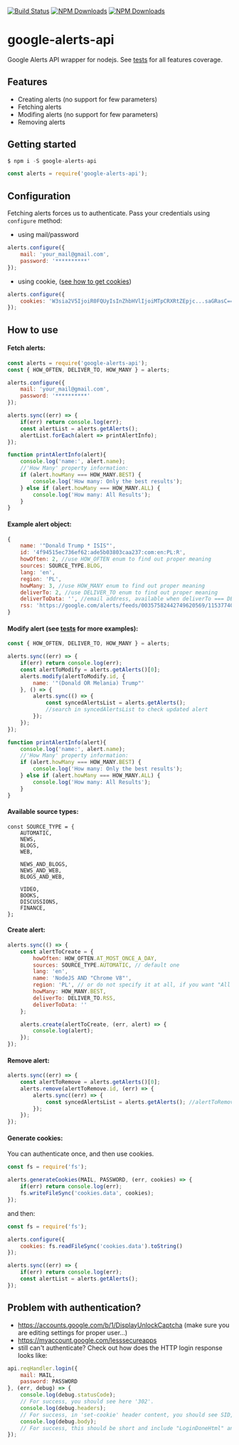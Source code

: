 [![Build Status](https://travis-ci.org/adasq/google-alerts-api.svg?branch=master)](https://travis-ci.org/adasq/google-alerts-api)
[![NPM Downloads](https://img.shields.io/npm/dm/google-alerts-api.svg?style=flat)](https://www.npmjs.org/package/google-alerts-api)
[![NPM Downloads](https://img.shields.io/npm/dt/google-alerts-api.svg?style=flat)](https://www.npmjs.org/package/google-alerts-api)

# google-alerts-api

Google Alerts API wrapper for nodejs. See [tests] for all features coverage.

## Features

- Creating alerts (no support for few parameters)
- Fetching alerts
- Modifing alerts (no support for few parameters)
- Removing alerts


## Getting started
```js
$ npm i -S google-alerts-api
```

```js
const alerts = require('google-alerts-api');
```

## Configuration

Fetching alerts forces us to authenticate. Pass your credentials using `configure` method:

- using mail/password
```js
alerts.configure({
    mail: 'your_mail@gmail.com',
    password: '**********'
});
```

- using cookie, ([see how to get cookies](#generate-cookies))

```js
alerts.configure({
    cookies: 'W3sia2V5IjoiR0FQUyIsInZhbHVlIjoiMTpCRXRtZEpjc...saGRasC==',
});
```

## How to use

#### Fetch alerts:

```js
const alerts = require('google-alerts-api');
const { HOW_OFTEN, DELIVER_TO, HOW_MANY } = alerts;

alerts.configure({
    mail: 'your_mail@gmail.com',
    password: '**********'
});

alerts.sync((err) => {
    if(err) return console.log(err);
    const alertList = alerts.getAlerts();
    alertList.forEach(alert => printAlertInfo);
});

function printAlertInfo(alert){
    console.log('name:', alert.name);
    //'How Many' property information:
    if (alert.howMany === HOW_MANY.BEST) {
    	console.log('How many: Only the best results');
    } else if (alert.howMany === HOW_MANY.ALL) {
    	console.log('How many: All Results');
    }
}
```
#### Example alert object:
```js
{
    name: '"Donald Trump * ISIS"',
    id: '4f94515ec736ef62:ade5b03803caa237:com:en:PL:R',
    howOften: 2, //use HOW_OFTEN enum to find out proper meaning
    sources: SOURCE_TYPE.BLOG,
    lang: 'en',
    region: 'PL',
    howMany: 3, //use HOW_MANY enum to find out proper meaning
    deliverTo: 2, //use DELIVER_TO enum to find out proper meaning
    deliverToData: '', //email address, available when deliverTo === DELIVER_TO.MAIL
    rss: 'https://google.com/alerts/feeds/00357582442749620569/11537740808718742679' //field available, when deliverTo === DELIVER_TO.RSS
}
```
#### Modify alert (see [tests] for more examples):
```js
const { HOW_OFTEN, DELIVER_TO, HOW_MANY } = alerts;

alerts.sync((err) => {
    if(err) return console.log(err);
    const alertToModify = alerts.getAlerts()[0];
    alerts.modify(alertToModify.id, {
    	name: '"(Donald OR Melania) Trump"'
    }, () => {
        alerts.sync(() => {
            const syncedAlertsList = alerts.getAlerts();
            //search in syncedAlertsList to check updated alert
        });
    });
});

function printAlertInfo(alert){
    console.log('name:', alert.name);
    //'How Many' property information:
    if (alert.howMany === HOW_MANY.BEST) {
    	console.log('How many: Only the best results');
    } else if (alert.howMany === HOW_MANY.ALL) {
    	console.log('How many: All Results');
    }
}
```

#### Available source types:

```
const SOURCE_TYPE = {
    AUTOMATIC,
    NEWS,
    BLOGS,
    WEB,

    NEWS_AND_BLOGS,
    NEWS_AND_WEB,
    BLOGS_AND_WEB,

    VIDEO,
    BOOKS,
    DISCUSSIONS,
    FINANCE,
};
```

#### Create alert:

```js
alerts.sync(() => {
    const alertToCreate = {
    	howOften: HOW_OFTEN.AT_MOST_ONCE_A_DAY,
	    sources: SOURCE_TYPE.AUTOMATIC, // default one
        lang: 'en',
        name: 'NodeJS AND "Chrome V8"',
        region: 'PL', // or do not specify it at all, if you want "All Regions"
        howMany: HOW_MANY.BEST,
        deliverTo: DELIVER_TO.RSS,
        deliverToData: ''
    };

    alerts.create(alertToCreate, (err, alert) => {
        console.log(alert);
    });
});
```

#### Remove alert:

```js
alerts.sync((err) => {
    const alertToRemove = alerts.getAlerts()[0];
    alerts.remove(alertToRemove.id, (err) => {
    	alerts.sync((err) => {
            const syncedAlertsList = alerts.getAlerts(); //alertToRemove does not exists here.
        });
    });   
});
```

#### Generate cookies:

You can authenticate once, and then use cookies.

```js
const fs = require('fs');

alerts.generateCookies(MAIL, PASSWORD, (err, cookies) => {
    if(err) return console.log(err);
    fs.writeFileSync('cookies.data', cookies);
});
```
and then:
```js
const fs = require('fs');

alerts.configure({
    cookies: fs.readFileSync('cookies.data').toString()
});

alerts.sync((err) => {
    if(err) return console.log(err);
    const alertList = alerts.getAlerts();
});
```

## Problem with authentication?

- https://accounts.google.com/b/1/DisplayUnlockCaptcha (make sure you are editing settings for proper user...)
- https://myaccount.google.com/lesssecureapps
- still can't authenticate? Check out how does the HTTP login response looks like:

```js
api.reqHandler.login({
    mail: MAIL,
    password: PASSWORD
}, (err, debug) => {
    console.log(debug.statusCode); 
    // For success, you should see here '302'.
    console.log(debug.headers); 
    // For success, in 'set-cookie' header content, you should see SID, LSID, HID, SSID (etc.) definitions.
    console.log(debug.body); 
    // For success, this should be short and include "LoginDoneHtml" and "Moved Temporarily" text inside.
});
```	    

[tests]: <https://github.com/adasq/google-alerts-api/blob/master/tests/test.js>
[how to get cookies]: <https://github.com/adasq/google-alerts-api#generate-cookies>
